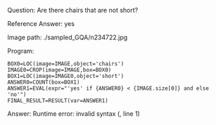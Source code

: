 Question: Are there chairs that are not short?

Reference Answer: yes

Image path: ./sampled_GQA/n234722.jpg

Program:

```
BOX0=LOC(image=IMAGE,object='chairs')
IMAGE0=CROP(image=IMAGE,box=BOX0)
BOX1=LOC(image=IMAGE0,object='short')
ANSWER0=COUNT(box=BOX1)
ANSWER1=EVAL(expr="'yes' if {ANSWER0} < {IMAGE.size[0]} and else 'no'")
FINAL_RESULT=RESULT(var=ANSWER1)
```
Answer: Runtime error: invalid syntax (<string>, line 1)

